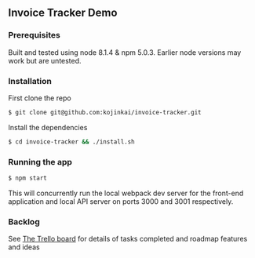 ## Invoice Tracker Demo

### Prerequisites
Built and tested using node 8.1.4 & npm 5.0.3. Earlier node versions may work but are untested.

### Installation

First clone the repo

```bash
$ git clone git@github.com:kojinkai/invoice-tracker.git
```

Install the dependencies

```bash
$ cd invoice-tracker && ./install.sh
```

### Running the app

```bash
$ npm start
```

This will concurrently run the local webpack dev server for the front-end application and local API server on ports 3000 and 3001 respectively.

### Backlog

See [The Trello board](https://trello.com/b/plihpBPX/finiata) for details of tasks completed and roadmap features and ideas
